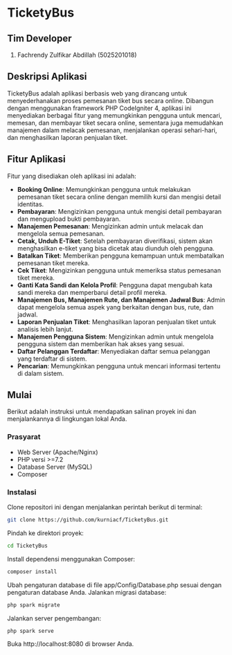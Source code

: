# TicketyBus

## Tim Developer
1. Fachrendy Zulfikar Abdillah (5025201018)

## Deskripsi Aplikasi

TicketyBus adalah aplikasi berbasis web yang dirancang untuk menyederhanakan proses pemesanan tiket bus secara online. Dibangun dengan menggunakan framework PHP CodeIgniter 4, aplikasi ini menyediakan berbagai fitur yang memungkinkan pengguna untuk mencari, memesan, dan membayar tiket secara online, sementara juga memudahkan manajemen dalam melacak pemesanan, menjalankan operasi sehari-hari, dan menghasilkan laporan penjualan tiket.

## Fitur Aplikasi

Fitur yang disediakan oleh aplikasi ini adalah:

- **Booking Online**: Memungkinkan pengguna untuk melakukan pemesanan tiket secara online dengan memilih kursi dan mengisi detail identitas.
- **Pembayaran**: Mengizinkan pengguna untuk mengisi detail pembayaran dan mengupload bukti pembayaran.
- **Manajemen Pemesanan**: Mengizinkan admin untuk melacak dan mengelola semua pemesanan.
- **Cetak, Unduh E-Tiket**: Setelah pembayaran diverifikasi, sistem akan menghasilkan e-tiket yang bisa dicetak atau diunduh oleh pengguna.
- **Batalkan Tiket**: Memberikan pengguna kemampuan untuk membatalkan pemesanan tiket mereka.
- **Cek Tiket**: Mengizinkan pengguna untuk memeriksa status pemesanan tiket mereka.
- **Ganti Kata Sandi dan Kelola Profil**: Pengguna dapat mengubah kata sandi mereka dan memperbarui detail profil mereka.
- **Manajemen Bus, Manajemen Rute, dan Manajemen Jadwal Bus**: Admin dapat mengelola semua aspek yang berkaitan dengan bus, rute, dan jadwal.
- **Laporan Penjualan Tiket**: Menghasilkan laporan penjualan tiket untuk analisis lebih lanjut.
- **Manajemen Pengguna Sistem**: Mengizinkan admin untuk mengelola pengguna sistem dan memberikan hak akses yang sesuai.
- **Daftar Pelanggan Terdaftar**: Menyediakan daftar semua pelanggan yang terdaftar di sistem.
- **Pencarian**: Memungkinkan pengguna untuk mencari informasi tertentu di dalam sistem.

## Mulai

Berikut adalah instruksi untuk mendapatkan salinan proyek ini dan menjalankannya di lingkungan lokal Anda.

### Prasyarat

- Web Server (Apache/Nginx)
- PHP versi >=7.2
- Database Server (MySQL)
- Composer

### Instalasi

Clone repositori ini dengan menjalankan perintah berikut di terminal:

```bash
git clone https://github.com/kurniacf/TicketyBus.git
```

Pindah ke direktori proyek:
```bash
cd TicketyBus
```
Install dependensi menggunakan Composer:
```bash
composer install
```
Ubah pengaturan database di file app/Config/Database.php sesuai dengan pengaturan database Anda.
Jalankan migrasi database:
```bash
php spark migrate
```
Jalankan server pengembangan:
```bash
php spark serve
```
Buka http://localhost:8080 di browser Anda.